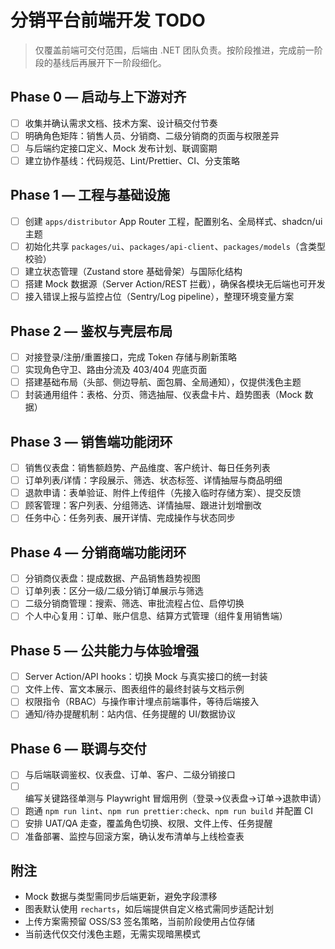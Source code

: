 # 分销平台前端开发 TODO

> 仅覆盖前端可交付范围，后端由 .NET 团队负责。按阶段推进，完成前一阶段的基线后再展开下一阶段细化。

## Phase 0 — 启动与上下游对齐

- [ ] 收集并确认需求文档、技术方案、设计稿交付节奏
- [ ] 明确角色矩阵：销售人员、分销商、二级分销商的页面与权限差异
- [ ] 与后端约定接口定义、Mock 发布计划、联调窗期
- [ ] 建立协作基线：代码规范、Lint/Prettier、CI、分支策略

## Phase 1 — 工程与基础设施

- [ ] 创建 `apps/distributor` App Router 工程，配置别名、全局样式、shadcn/ui 主题
- [ ] 初始化共享 `packages/ui`、`packages/api-client`、`packages/models`（含类型校验）
- [ ] 建立状态管理（Zustand store 基础骨架）与国际化结构
- [ ] 搭建 Mock 数据源（Server Action/REST 拦截），确保各模块无后端也可开发
- [ ] 接入错误上报与监控占位（Sentry/Log pipeline），整理环境变量方案

## Phase 2 — 鉴权与壳层布局

- [ ] 对接登录/注册/重置接口，完成 Token 存储与刷新策略
- [ ] 实现角色守卫、路由分流及 403/404 兜底页面
- [ ] 搭建基础布局（头部、侧边导航、面包屑、全局通知），仅提供浅色主题
- [ ] 封装通用组件：表格、分页、筛选抽屉、仪表盘卡片、趋势图表（Mock 数据）

## Phase 3 — 销售端功能闭环

- [ ] 销售仪表盘：销售额趋势、产品维度、客户统计、每日任务列表
- [ ] 订单列表/详情：字段展示、筛选、状态标签、详情抽屉与商品明细
- [ ] 退款申请：表单验证、附件上传组件（先接入临时存储方案）、提交反馈
- [ ] 顾客管理：客户列表、分组筛选、详情抽屉、跟进计划增删改
- [ ] 任务中心：任务列表、展开详情、完成操作与状态同步

## Phase 4 — 分销商端功能闭环

- [ ] 分销商仪表盘：提成数据、产品销售趋势视图
- [ ] 订单列表：区分一级/二级分销订单展示与筛选
- [ ] 二级分销商管理：搜索、筛选、审批流程占位、启停切换
- [ ] 个人中心复用：订单、账户信息、结算方式管理（组件复用销售端）

## Phase 5 — 公共能力与体验增强

- [ ] Server Action/API hooks：切换 Mock 与真实接口的统一封装
- [ ] 文件上传、富文本展示、图表组件的最终封装与文档示例
- [ ] 权限指令（RBAC）与操作审计埋点前端事件，等待后端接入
- [ ] 通知/待办提醒机制：站内信、任务提醒的 UI/数据协议

## Phase 6 — 联调与交付

- [ ] 与后端联调鉴权、仪表盘、订单、客户、二级分销接口
- [ ] 编写关键路径单测与 Playwright 冒烟用例（登录→仪表盘→订单→退款申请）
- [ ] 跑通 `npm run lint`、`npm run prettier:check`、`npm run build` 并配置 CI
- [ ] 安排 UAT/QA 走查，覆盖角色切换、权限、文件上传、任务提醒
- [ ] 准备部署、监控与回滚方案，确认发布清单与上线检查表

## 附注

- Mock 数据与类型需同步后端更新，避免字段漂移
- 图表默认使用 `recharts`，如后端提供自定义格式需同步适配计划
- 上传方案需预留 OSS/S3 签名策略，当前阶段使用占位存储
- 当前迭代仅交付浅色主题，无需实现暗黑模式
